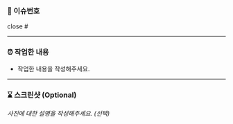 ### 🔅 이슈번호
close #

---

### ⏰ 작업한 내용
- 작업한 내용을 작성해주세요.

---

### ⌛️ 스크린샷 (Optional)

<i>사진에 대한 설명을 작성해주세요. (선택)</i>
